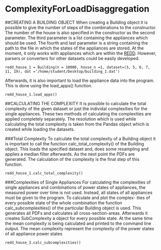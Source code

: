 ComplexityForLoadDisaggregation
===============================

##CREATING A BUILDING OBJECT
When creating a Building object it is possible to give the number of steps of the combinations to the constructor. The number of the house is also specified in the constructor as the second parameter. The third parameter is a list containing the appliances which should be used. The fourth and last parameter is a string containing the path to the file in which the states of the appliances are stored. At the moment, it only works with appliances which are within the [REDD](http://redd.csail.mit.edu/). However, parsers or converters for other datasets could be easily developed.

 ```
redd_house_1 = Building(n = 10000, house_n =1, dataset=(3, 5, 6, 7, 11, 19), dat =’/home/student/Desktop/building_1.dat’)
 ```

Afterwards, it is also important to load the appliance data into the
program. This is done using the load_apps() function.

``` 
redd_house_1.load_apps()
```
##CALCULATING THE COMPLEXITY
It is possible to calculate the total complexity of the given dataset or just the individal complexities for the single appliances. These two methods of calculating the complexities are applied completely separately. The resolution which is used while calculating the total complexity is taken from the Pandas object which is created while loading the datasets. 

###Total Complexity
To calculate the total complexity of a Building object it is important to call the function calc_total_complexity() of the Building object. This loads the specified dataset and, does some resampling and applies a median filter afterwards. As the next point the PDFs are generated. The calculation of the complexity is the final step of this function.

```    
redd_house_1.calc_total_complexity()
```

###Complexities of Single Appliances
For calculating the complexities of single appliances and combinations of power states of appliances, the measured power over time is not used. Instead, all states of all appliances must be given to the program. To calculate and plot the complex- ities of every possible state of the whole combination the function calc_subcomplexities() of the particular Building object is used. This generates all PDFs and calculates all cross-section-areas. Afterwards it creates SubComplexity a object for every possible state. At the same time the mean complexity is being calculated and printed to the command line output. The mean complexity represent the complexity of the power states of all appliance power states
```
redd_house_3.calc_subcomplexities()
```